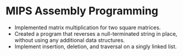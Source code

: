 # MIPS Assembly Programming

- Implemented matrix multiplication for two square matrices.
- Created a program that reverses a null-terminated string in place, without using any additional data structures.
- Implement insertion, deletion, and traversal on a singly linked list.
